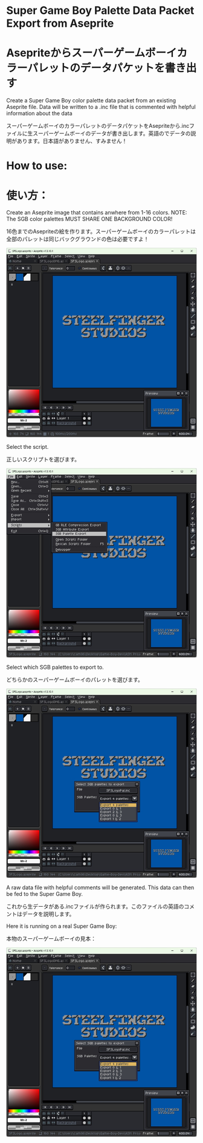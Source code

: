 # Super Game Boy Palette Data Packet Export from Aseprite
# Asepriteからスーパーゲームボーイカラーパレットのデータパケットを書き出す

 Create a Super Game Boy color palette data packet from an existing Aseprite file. Data will be written to a .inc file that is commented with helpful information about the data

スーパーゲームボーイのカラーパレットのデータパケットをAsepriteから.incファイルに生スーパーゲームボーイのデータが書き出します。英語のでデータの説明があります。日本語がありません、すみません！

# How to use:
# 使い方：

Create an Aseprite image that contains anwhere from 1-16 colors. NOTE: The SGB color palettes MUST SHARE ONE BACKGROUND COLOR!

16色までのAsepriteの絵を作ります。スーパーゲームボーイのカラーパレットは全部のパレットは同じバックグラウンドの色は必要ですよ！

![](https://github.com/Bofner/SGB-Palette-Data-Packet-Export-from-Aseprite/blob/main/images/bg.jpg)
 
 Select the script.

 正しいスクリプトを選びます。

 ![](https://github.com/Bofner/SGB-Palette-Data-Packet-Export-from-Aseprite/blob/main/images/script.jpg)

 Select which SGB palettes to export to. 

 どちらかのスーパーゲームボーイのパレットを選びます。

  ![](https://github.com/Bofner/SGB-Palette-Data-Packet-Export-from-Aseprite/blob/main/images/which%20palettes.jpg)

  A raw data file with helpful comments will be generated. This data can then be fed to the Super Game Boy. 

  これから生データがある.incファイルが作られます。このファイルの英語のコメントはデータを説明します。

  Here it is running on a real Super Game Boy:

  本物のスーパーゲームボーイの見本：

   ![](https://github.com/Bofner/SGB-Palette-Data-Packet-Export-from-Aseprite/blob/main/images/which%20palettes.jpg)
